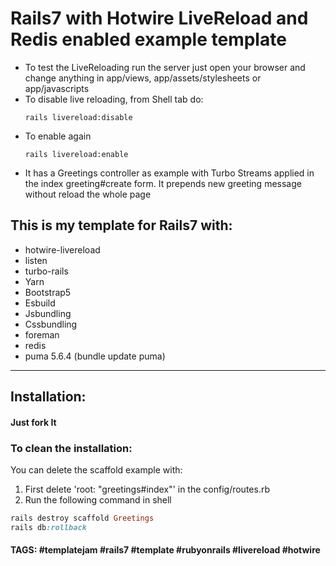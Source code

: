 # Rails7 with Hotwire LiveReload and Redis enabled example template

+ To test the LiveReloading run the server just open your browser and change anything in app/views, app/assets/stylesheets or app/javascripts
+ To disable live reloading, from Shell tab do:
  ```
  rails livereload:disable
  ```
+ To enable again
  ```
  rails livereload:enable
  ```
+ It has a Greetings controller as example with Turbo Streams applied in the index greeting#create form. It prepends new greeting message without reload the whole page
## This is my template for Rails7 with:
+ hotwire-livereload
+ listen
+ turbo-rails
+ Yarn
+ Bootstrap5
+ Esbuild
+ Jsbundling
+ Cssbundling
+ foreman
+ redis
+ puma 5.6.4 (bundle update puma)
---
## Installation:
#### Just fork It
### To clean the installation:
You can delete the scaffold example with:
1.  First delete 'root: "greetings#index"' in the config/routes.rb
2.  Run the following command in shell
```ruby
rails destroy scaffold Greetings
rails db:rollback
```
#### TAGS: #templatejam #rails7 #template #rubyonrails #livereload #hotwire